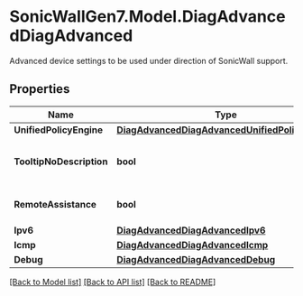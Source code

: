 # SonicWallGen7.Model.DiagAdvancedDiagAdvanced
Advanced device settings to be used under direction of SonicWall support.

## Properties

Name | Type | Description | Notes
------------ | ------------- | ------------- | -------------
**UnifiedPolicyEngine** | [**DiagAdvancedDiagAdvancedUnifiedPolicyEngine**](DiagAdvancedDiagAdvancedUnifiedPolicyEngine.md) |  | [optional] 
**TooltipNoDescription** | **bool** | Enable tooltip with no descriptions. | [optional] 
**RemoteAssistance** | **bool** | Enable remote assistance. | [optional] 
**Ipv6** | [**DiagAdvancedDiagAdvancedIpv6**](DiagAdvancedDiagAdvancedIpv6.md) |  | [optional] 
**Icmp** | [**DiagAdvancedDiagAdvancedIcmp**](DiagAdvancedDiagAdvancedIcmp.md) |  | [optional] 
**Debug** | [**DiagAdvancedDiagAdvancedDebug**](DiagAdvancedDiagAdvancedDebug.md) |  | [optional] 

[[Back to Model list]](../README.md#documentation-for-models) [[Back to API list]](../README.md#documentation-for-api-endpoints) [[Back to README]](../README.md)


